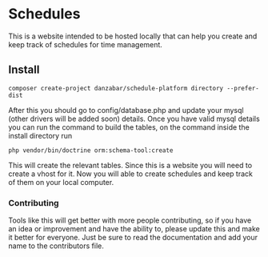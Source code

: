 # Schedules

This is a website intended to be hosted locally that can help you create and keep track of schedules for time management.

## Install

	composer create-project danzabar/schedule-platform directory --prefer-dist

After this you should go to config/database.php and update your mysql (other drivers will be added soon) details. Once you have valid mysql details you can run the command to build the tables, on the command inside the install directory run

	php vendor/bin/doctrine orm:schema-tool:create

This will create the relevant tables. Since this is a website you will need to create a vhost for it. Now you will able to create schedules and keep track of them on your local computer. 

### Contributing

Tools like this will get better with more people contributing, so if you have an idea or improvement and have the ability to, please update this and make it better for everyone. Just be sure to read the documentation and add your name to the contributors file. 
